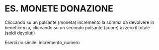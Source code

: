 # ES. MONETE DONAZIONE

Cliccando su un pulsante (moneta) incremento la somma da devolvere in beneficenza, cliccando su un secondo pulsante (cuore) azzero il totale (soldi devoluti)

Esercizio simile: incremento_numero
